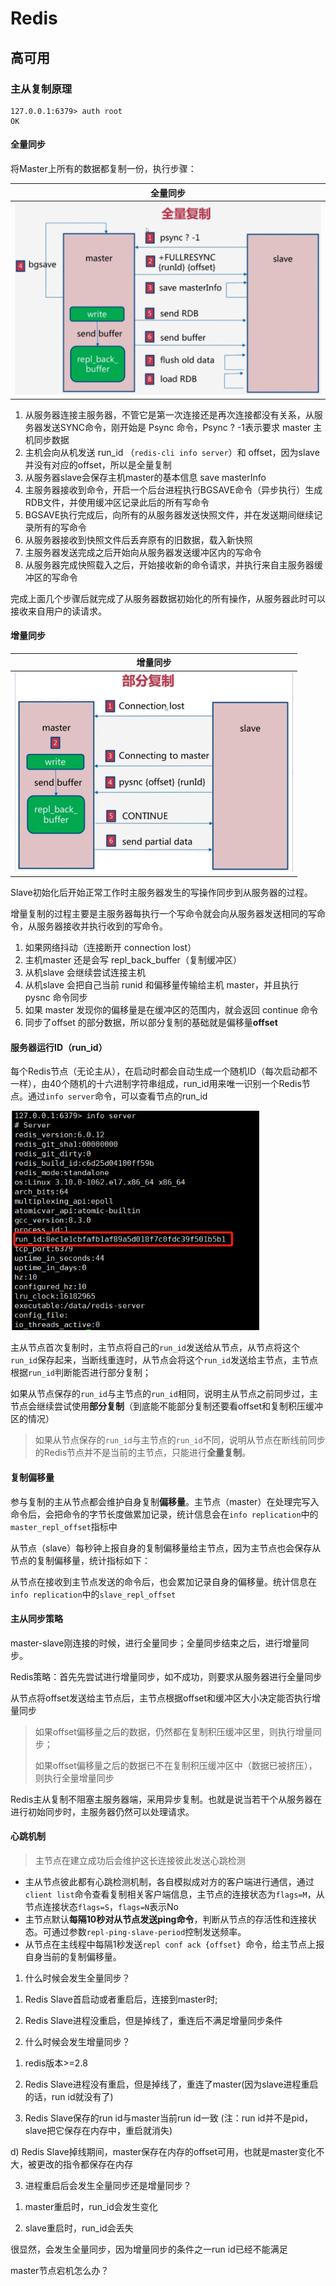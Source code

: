 # Redis

## 高可用

### 主从复制原理

```
127.0.0.1:6379> auth root
OK
```

#### 全量同步

将Master上所有的数据都复制一份，执行步骤：

|                          全量同步                           |
| :---------------------------------------------------------: |
| <img src="./image/Redis/全量同步.png" style="zoom: 50%;" /> |

1. 从服务器连接主服务器，不管它是第一次连接还是再次连接都没有关系，从服务器发送SYNC命令，刚开始是 Psync 命令，Psync ? -1表示要求 master 主机同步数据
2. 主机会向从机发送 run_id （`redis-cli info server`）和 offset，因为slave并没有对应的offset，所以是全量复制
3. 从服务器slave会保存主机master的基本信息 save masterInfo
4. 主服务器接收到命令，开启一个后台进程执行BGSAVE命令（异步执行）生成RDB文件，并使用缓冲区记录此后的所有写命令
5. BGSAVE执行完成后，向所有的从服务器发送快照文件，并在发送期间继续记录所有的写命令
6. 从服务器接收到快照文件后丢弃原有的旧数据，载入新快照
7. 主服务器发送完成之后开始向从服务器发送缓冲区内的写命令
8. 从服务器完成快照载入之后，开始接收新的命令请求，并执行来自主服务器缓冲区的写命令

完成上面几个步骤后就完成了从服务器数据初始化的所有操作，从服务器此时可以接收来自用户的读请求。

#### 增量同步

|                          增量同步                           |
| :---------------------------------------------------------: |
| <img src="./image/Redis/增量同步.png" style="zoom: 50%;" /> |

Slave初始化后开始正常工作时主服务器发生的写操作同步到从服务器的过程。 

增量复制的过程主要是主服务器每执行一个写命令就会向从服务器发送相同的写命令，从服务器接收并执行收到的写命令。

  1. 如果网络抖动（连接断开 connection lost）
  2. 主机master 还是会写 repl_back_buffer（复制缓冲区）
  3. 从机slave 会继续尝试连接主机
  4. 从机slave 会把自己当前 runid 和偏移量传输给主机 master，并且执行 pysnc 命令同步
  5. 如果 master 发现你的偏移量是在缓冲区的范围内，就会返回 continue 命令
 6. 同步了offset 的部分数据，所以部分复制的基础就是偏移量**offset**

#### 服务器运行ID（run_id）

每个Redis节点（无论主从），在启动时都会自动生成一个随机ID（每次启动都不一样），由40个随机的十六进制字符串组成，run_id用来唯一识别一个Redis节点。通过`info server`命令，可以查看节点的run_id

<img src="./image/Redis/redis_info.png" style="zoom:80%;" />

​		主从节点首次复制时，主节点将自己的`run_id`发送给从节点，从节点将这个`run_id`保存起来，当断线重连时，从节点会将这个`run_id`发送给主节点，主节点根据`run_id`判断能否进行部分复制；

​		如果从节点保存的`run_id`与主节点的`run_id`相同，说明主从节点之前同步过，主节点会继续尝试使用**部分复制**（到底能不能部分复制还要看offset和复制积压缓冲区的情况）

> 如果从节点保存的`run_id`与主节点的`run_id`不同，说明从节点在断线前同步的Redis节点并不是当前的主节点，只能进行**全量复制**。
>

#### 复制偏移量

参与复制的主从节点都会维护自身复制**偏移量**。主节点（master）在处理完写入命令后，会把命令的字节长度做累加记录，统计信息会在`info replication`中的`master_repl_offset`指标中

从节点（slave）每秒钟上报自身的复制偏移量给主节点，因为主节点也会保存从节点的复制偏移量，统计指标如下：



从节点在接收到主节点发送的命令后，也会累加记录自身的偏移量。统计信息在`info replication`中的`slave_repl_offset`

#### 主从同步策略

master-slave刚连接的时候，进行全量同步；全量同步结束之后，进行增量同步。

Redis策略：首先先尝试进行增量同步，如不成功，则要求从服务器进行全量同步

从节点将offset发送给主节点后，主节点根据offset和缓冲区大小决定能否执行增量同步

> 如果offset偏移量之后的数据，仍然都在复制积压缓冲区里，则执行增量同步；
>
> 如果offset偏移量之后的数据已不在复制积压缓冲区中（数据已被挤压），则执行全量增量同步

Redis主从复制不阻塞主服务器端，采用异步复制。也就是说当若干个从服务器在进行初始同步时，主服务器仍然可以处理请求。

#### 心跳机制

> 主节点在建立成功后会维护这长连接彼此发送心跳检测

- 主从节点彼此都有心跳检测机制，各自模拟成对方的客户端进行通信，通过`client list`命令查看复制相关客户端信息，主节点的连接状态为`flags=M`，从节点连接状态`flags=S`，`flags=N`表示No
- 主节点默认**每隔10秒对从节点发送ping命令**，判断从节点的存活性和连接状态。可通过参数`repl-ping-slave-period`控制发送频率。
- 从节点在主线程中每隔1秒发送`repl conf ack {offset} `命令，给主节点上报自身当前的复制偏移量。
  

1. 什么时候会发生全量同步？

1) Redis Slave首启动或者重启后，连接到master时;

2) Redis Slave进程没重启，但是掉线了，重连后不满足增量同步条件



2. 什么时候会发生增量同步？

1) redis版本>=2.8

2) Redis Slave进程没有重启，但是掉线了，重连了master(因为slave进程重启的话，run id就没有了)

3) Redis Slave保存的run id与master当前run id一致 (注：run id并不是pid，slave把它保存在内存中，重启就消失)

d) Redis Slave掉线期间，master保存在内存的offset可用，也就是master变化不大，被更改的指令都保存在内存



3. 进程重启后会发生全量同步还是增量同步？

1) master重启时，run_id会发生变化

2) slave重启时，run_id会丢失

很显然，会发生全量同步，因为增量同步的条件之一run id已经不能满足



master节点宕机怎么办？
